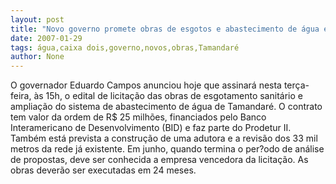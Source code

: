```yaml
---
layout: post
title: "Novo governo promete obras de esgotos e abastecimento de água em Tamandaré em dois anos"
date: 2007-01-29
tags: água,caixa dois,governo,novos,obras,Tamandaré
author: None
---
```


O governador Eduardo Campos anunciou hoje que assinará nesta terça-feira, às 15h, o edital de licitação das obras de esgotamento sanitário e ampliação do sistema de abastecimento de água de Tamandaré. 
O contrato tem valor da ordem de R$ 25 milhões, financiados pelo Banco Interamericano de Desenvolvimento (BID) e faz parte do Prodetur II. 
Também está prevista a construção de uma adutora e a revisão dos 33 mil metros da rede já existente. Em junho, quando termina o per?odo de análise de propostas, deve ser conhecida a empresa vencedora da licitação. 
As obras deverão ser executadas em 24 meses.

 